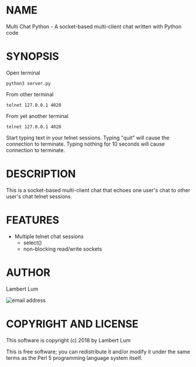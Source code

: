 # NAME

Multi Chat Python - A socket-based multi-client chat written with Python code

# SYNOPSIS

Open terminal

    python3 server.py

From other terminal

    telnet 127.0.0.1 4020

From yet another terminal

    telnet 127.0.0.1 4020

Start typing text in your telnet sessions. Typing "quit" will cause the connection to terminate. Typing nothing for 10 seconds will cause connection to terminate.

# DESCRIPTION

This is a socket-based multi-client chat that echoes one user's chat to other user's chat telnet sessions.

# FEATURES

* Multiple telnet chat sessions
    * select()
    * non-blocking read/write sockets

# AUTHOR

Lambert Lum

![email address](http://sjsutech.com/small_email.png)

# COPYRIGHT AND LICENSE

This software is copyright (c) 2018 by Lambert Lum

This is free software; you can redistribute it and/or modify it under the same terms as the Perl 5 programming language system itself.
